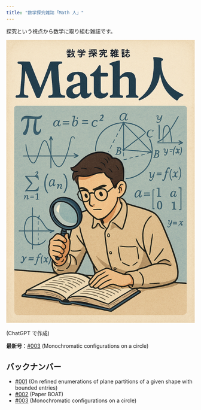 ```yaml
---
title: "数学探究雑誌「Math 人」"
---
```


探究という視点から数学に取り組む雑誌です。

![cover](./cover.png)

(ChatGPT で作成)

**最新号**：[#003](./003/) (Monochromatic configurations on a circle)

## バックナンバー

- [#001](./001/) (On refined enumerations of plane partitions of a given shape with bounded entries)
- [#002](./002/) (Paper BOAT)
- [#003](./003/) (Monochromatic configurations on a circle)
